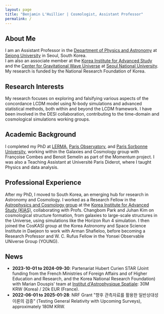 ```yaml
---
layout: page
title: "Benjamin L'Huillier | Cosmologist, Assistant Professor"
permalink: /
---
```


## About Me
I am an Assistant Professor in the [Department of Physics and Astronomy](https://sejong.elsevierpure.com/en/organisations/department-of-physics-and-astronomy) at [Sejong University](https://en.sejong.ac.kr/eng/index.do) in Seoul, South Korea.  
I am also an associate member at the [Korea Institute for Advanced Study](https://kias.re.kr/) and the [Center for Gravitational Wave Universe](https://gwuniverse.snu.ac.kr/) at [Seoul National University](https://en.snu.ac.kr/index.html). My research is funded by the National Research Foundation of Korea.

## Research Interests
My research focuses on exploring and falsifying various aspects of the concordance LCDM model using N-body simulations and advanced statistical methods, both within and beyond the LCDM framework. I have been involved in the DESI collaboration, contributing to the time-domain and cosmological simulations working groups.

## Academic Background
I completed my PhD at [LERMA](http://lerma.obspm.fr/), [Paris Observatory](https://obspm.fr/), and [Paris Sorbonne University](https://www.sorbonne-universite.fr/en/education/study-sorbonne-university), working within the Galaxies and Cosmology group with Françoise Combes and Benoit Semelin as part of the Momentum project. I was also a Teaching Assistant at Université Paris Diderot, where I taught Physics and data analysis.

## Professional Experience
After my PhD, I moved to South Korea, an emerging hub for research in Astronomy and Cosmology. I worked as a Research Fellow in the [Astrophysics and Cosmology group](https://astro.kias.re.kr/) at the [Korea Institute for Advanced Study (KIAS)](https://kias.re.kr/), collaborating with Profs. Changbom Park and Juhan Kim on cosmological structure formation, from galaxies to large-scale structures in the Universe, using simulations like the Horizon Run 4 simulation. I then joined the CosKASI group at the Korea Astronomy and Space Science Institute in Daejeon to work with Arman Shafieloo, before becoming a Research Professor and W. C. Rufus Fellow in the Yonsei Observable UNiverse Group (YOUNG).

## News
* **2023-10-01 to 2024-09-30**: Partenariat Hubert Curien STAR (Joint funding from the French Ministries of Foreign Affairs and of Higher Education and Research, and the Korea National Research Foundation) with Marian Douspis' team at [Institut d'Astrophysique Spatiale](https://www.ias.u-psud.fr/): 30M KRW (Korea) / 20k EUR (France).
* **2022-06-01 to 2025-01-28**: NRF Grant "향후 관측자료를 활용한 일반상대성이론의 검증" (Testing General Relativity with Upcoming Surveys), approximately 180M KRW.
